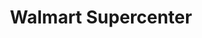 ---
title: "Walmart Supercenter"
url: /boynton-beach/walmart-supercenter-south-federal-highway/
shop: Supermarkt
---